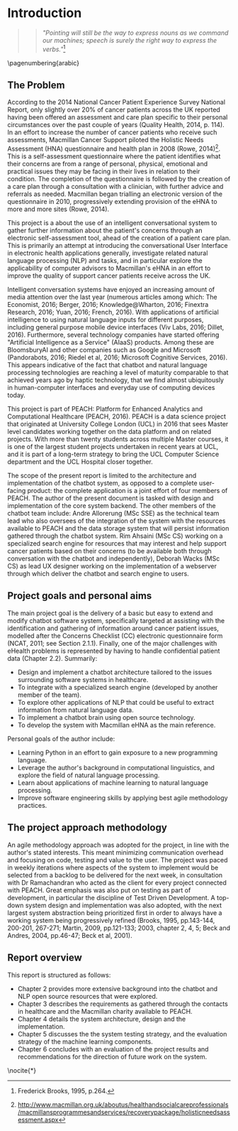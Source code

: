 
# Introduction
>> *"Pointing will still be the way to express nouns as we command our machines;
>> speech is surely the right way to express the verbs."*[^brooks]

[^brooks]: Frederick Brooks, 1995, p.264.

\pagenumbering{arabic}

## The Problem
According to the 2014 National Cancer Patient Experience Survey National Report,
 only slightly over 20% of cancer patients across the UK reported having been
offered an assessment and care plan specific to their personal circumstances over the past couple of years
(Quality Health, 2014, p. 114).
In an effort to increase the number of cancer patients who receive such
assessments, Macmillan Cancer Support piloted the Holistic Needs Assessment
(HNA) questionnaire and health plan in 2008 (Rowe, 2014)[^hna].
This is a self-assessment questionnaire where the patient identifies
what their concerns are from a range of personal, physical, emotional and practical
issues they may be facing in their lives in relation to their condition.
The completion of the questionnaire is followed by the creation of a care plan
through a consultation with a clinician, with further advice and referrals as
needed. Macmillan began trialling an electronic version of the questionnaire in
2010, progressively extending provision of the eHNA to more and more sites
(Rowe, 2014).

This project is a about the use of an intelligent conversational system
to gather further information about the patient's concerns through an electronic
self-assessment tool, ahead of the creation of a patient care plan. This is primarily
an attempt at introducing the conversational User Interface in electronic
health applications generally, investigate related natural language processing (NLP) and
tasks, and in particular explore the applicability of
computer advisors to Macmillan's eHNA in an effort to improve the
quality of support cancer patients receive across the UK.

Intelligent conversation systems have enjoyed an increasing amount of media
attention over the last year (numerous articles among which: The Economist, 2016;
Berger, 2016; Knowledge@Wharton, 2016; Finextra Research, 2016; Yuan, 2016; French, 2016).
With applications of artificial
intelligence to using natural language inputs for different purposes, including
general purpose mobile device interfaces (Viv Labs, 2016; Dillet, 2016). Furthermore, several technology
companies have started offering "Artificial Intelligence as a Service" (AIaaS) products.
Among these are BloomsburyAI and other companies such as
Google and Microsoft (Pandorabots, 2016; Riedel et al, 2016; Microsoft Cognitive Services, 2016).
This appears indicative of the fact that chatbot
and natural language processing technologies are reaching a level of maturity
comparable to that achieved years ago by haptic technology, that we find almost ubiquitously
in human-computer interfaces and everyday use of computing devices today.

This project is part of PEACH: Platform for Enhanced Analytics and Computational
Healthcare (PEACH, 2016). PEACH is a data science project that
originated at University College London (UCL) in 2016 that sees Master level
candidates working together on the data platform and on related projects. With
more than twenty students across multiple Master courses, it is one of the
largest student projects undertaken in recent years at UCL, and it is part of
a long-term strategy to bring the UCL Computer Science department and the UCL Hospital
closer together.

The scope of the present report is limited to the architecture and implementation of the chatbot
system, as opposed to a complete user-facing product: the complete application is a joint effort of four
members of PEACH. The
author of the present document is tasked with design and implementation of the core system backend. The
other members of the chatbot team include: Andre Allorerung (MSc SSE) as the
technical team lead who also oversees of the integration of the system with
the resources available to PEACH and the data storage system that will persist
information gathered through the chatbot system. Rim Ahsaini (MSc CS)
working on a specialized search engine for resources that may interest and help
support cancer patients based on their concerns (to be available both through
conversation with the chatbot and independently), Deborah Wacks (MSc CS) as lead
UX designer working on the implementation of a webserver through which deliver
 the chatbot and search engine to users.

[^hna]: <http://www.macmillan.org.uk/aboutus/healthandsocialcareprofessionals/macmillansprogrammesandservices/recoverypackage/holisticneedsassessment.aspx>

[^ehna]: <http://www.macmillan.org.uk/aboutus/healthandsocialcareprofessionals/macmillansprogrammesandservices/recoverypackage/electronichollisticneedsassessment.aspx>, <http://www.macmillan.org.uk/aboutus/healthandsocialcareprofessionals/newsandupdates/macvoice/winter2014/introductiontoehnaandcareplanning.aspx>, <http://www.macmillan.org.uk/aboutus/healthandsocialcareprofessionals/newsandupdates/macvoice/winter2014/transformingcareusingehna.aspx>, <http://www.macmillan.org.uk/aboutus/healthandsocialcareprofessionals/newsandupdates/macvoice/winter2014/developingtheehna.aspx>

## Project goals and personal aims
The main project goal is the delivery of a basic but easy to extend and modify
chatbot software system, specifically targeted at assisting with the identification
and gathering of information around cancer patient issues, modelled after the
Concerns Checklist (CC) electronic questionnaire form (NCAT, 2011; see Section 2.1.1).
Finally, one of the major challenges with eHealth problems is represented by
having to handle confidential patient data (Chapter 2.2). Summarily:

- Design and implement a chatbot architecture tailored to the issues surrounding
software systems in healthcare.
- To integrate with a specialized search engine (developed by another member of the team).
- To explore other applications of NLP that could be useful to extract information from natural language data.
- To implement a chatbot brain using open source technology.
- To develop the system with Macmillan eHNA as the main reference.

Personal goals of the author include:

- Learning Python in an effort to gain exposure to a new programming language.
- Leverage the author's background in computational linguistics, and explore
the field of natural language processing.
- Learn about applications of machine learning to natural language processing.
- Improve software engineering skills by applying best agile methodology practices.

## The project approach methodology
An agile methodology approach was adopted for the project, in line
with the author's stated interests. This meant minimizing communication overhead
and focusing on code, testing and value to the user.
The project was paced in weekly iterations where aspects of the system to implement
would be selected from a backlog to be delivered for the next week, in consultation
with Dr Ramachandran who acted as the client for every project connected with PEACH.
Great emphasis was also put on testing as part of development, in particular the discipline
of Test Driven Development.
A top-down system design and implementation was also adopted, with the next largest system
abstraction being prioritized first in order to always have a
working system being progressively refined (Brooks, 1995, pp.143-144, 200-201,
  267-271; Martin, 2009, pp.121-133; 2003, chapter
 2, 4, 5; Beck and Andres, 2004, pp.46-47; Beck et al, 2001).

## Report overview
This report is structured as follows:

- Chapter 2 provides more extensive background into the
chatbot and NLP open source resources that were explored.
- Chapter 3 describes the requirements as gathered through the contacts in healthcare
and the Macmillan charity available to PEACH.
- Chapter 4 details the system architecture, design and the implementation.
- Chapter 5 discusses the the system testing strategy, and the evaluation strategy of the machine learning components.
- Chapter 6 concludes with an evaluation of the project results
and recommendations for the direction of future work on the system.

\nocite{*}

